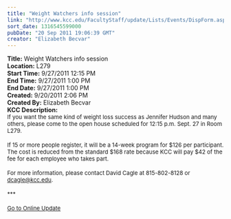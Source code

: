 ```yaml
---
title: "Weight Watchers info session"
link: "http://www.kcc.edu/FacultyStaff/update/Lists/Events/DispForm.aspx?ID=160"
sort_date: 1316545599000
pubDate: "20 Sep 2011 19:06:39 GMT"
creator: "Elizabeth Becvar"
---
```


<div><b>Title:</b> Weight Watchers info session</div>
<div><b>Location:</b> L279</div>
<div><b>Start Time:</b> 9/27/2011 12:15 PM</div>
<div><b>End Time:</b> 9/27/2011 1:00 PM</div>
<div><b>End Date:</b> 9/27/2011 1:00 PM</div>
<div><b>Created:</b> 9/20/2011 2:06 PM</div>
<div><b>Created By:</b> Elizabeth Becvar</div>
<div><b>KCC Description:</b> <div class="ExternalClass88A2999B0F5A4645AF62F83E14FC8A2A"><div><font size="2">If you want the same kind of weight loss success as Jennifer Hudson and many others, please come to the open house scheduled for 12:15 p.m. Sept. 27 in Room L279. </font></div>
<div><br /><font size="2">If 15 or more people register, it will be a 14-week program for $126 per participant. The cost is reduced from the standard $168 rate because KCC will pay $42 of the fee for each employee who takes part.</font></div>
<div><br /><font size="2">For more information, please contact David Cagle at <span style="white-space:nowrap" class="baec5a81-e4d6-4674-97f3-e9220f0136c1">815-802-8128</span> or </font><a href="mailto:dcagle@kcc.edu"><font size="2">dcagle@kcc.edu</font></a><font size="2">.</font></div>
<div><font size="2"></font> </div>
<div><font size="2">***</font></div>
<div><font size="2"></font> </div>
<div><font size="2"><a href="/FacultyStaff/update/Pages/dailyupdate.aspx">Go to Online Update</a></font></div>
<div><font size="2"></font> </div>
<div> </div></div></div>
